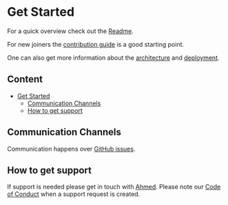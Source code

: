 # Get Started

For a quick overview check out the [Readme](/README.md).

For new joiners the [contribution guide](./CONTRIBUTE.md) is a good starting point.

One can also get more information about the [architecture](./ARCHITECTURE.md) and [deployment](./DEPLOYMENT.md).

## Content <!-- omit in toc -->

- [Get Started](#get-started)
  - [Communication Channels](#communication-channels)
  - [How to get support](#how-to-get-support)

## Communication Channels

Communication happens over [GitHub issues](https://github.com/jacketoff/ecommerce/issues).

## How to get support

If support is needed please get in touch with [Ahmed](https://github.com/jacketoff).
Please note our [Code of Conduct](./CODE_OF_CONDUCT.md) when a support request is created.
